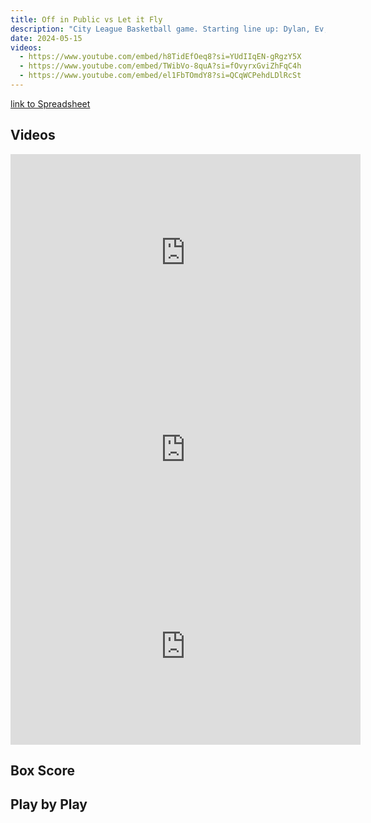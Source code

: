 ```yaml
---
title: Off in Public vs Let it Fly
description: "City League Basketball game. Starting line up: Dylan, Ev, Jeff, Kelo, Dom"
date: 2024-05-15
videos:
  - https://www.youtube.com/embed/h8TidEfOeq8?si=YUdIIqEN-gRgzY5X
  - https://www.youtube.com/embed/TWibVo-8quA?si=fOvyrxGviZhFqC4h
  - https://www.youtube.com/embed/el1FbTOmdY8?si=QCqWCPehdLDlRcSt
---
```


[link to Spreadsheet]()

<h2 id="videos" class="max-w-lg mt-4 text-2xl font-semibold leading-tight text-gray-800 dark:text-white"> Videos </h2>

<iframe width="560" height="315" src="https://www.youtube.com/embed/h8TidEfOeq8?si=YUdIIqEN-gRgzY5X" title="YouTube video player" frameborder="0" allow="accelerometer; autoplay; clipboard-write; encrypted-media; gyroscope; picture-in-picture; web-share" referrerpolicy="strict-origin-when-cross-origin" allowfullscreen></iframe>
<br>
<iframe width="560" height="315" src="https://www.youtube.com/embed/TWibVo-8quA?si=fOvyrxGviZhFqC4h" title="YouTube video player" frameborder="0" allow="accelerometer; autoplay; clipboard-write; encrypted-media; gyroscope; picture-in-picture; web-share" referrerpolicy="strict-origin-when-cross-origin" allowfullscreen></iframe>
<br>
<iframe width="560" height="315" src="https://www.youtube.com/embed/el1FbTOmdY8?si=QCqWCPehdLDlRcSt" title="YouTube video player" frameborder="0" allow="accelerometer; autoplay; clipboard-write; encrypted-media; gyroscope; picture-in-picture; web-share" referrerpolicy="strict-origin-when-cross-origin" allowfullscreen></iframe>

<h2 id="box-score" class="max-w-lg mt-4 text-2xl font-semibold leading-tight text-gray-800 dark:text-white"> Box Score </h2>

<h2 id="play-by-play" class="max-w-lg mt-4 text-2xl font-semibold leading-tight text-gray-800 dark:text-white"> Play by Play </h2>

